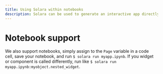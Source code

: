```yaml
---
title: Using Solara within notebooks
description: Solara can be used to generate an interactive app directly from your notebook file by running just one command
---
```

# Notebook support

We also support notebooks, simply assign to the `Page` variable in a code cell, save your notebook, and run `$ solara run myapp.ipynb`. If you widget or component is called differently, run like `$ solara run myapp.ipynb:myobject.nested_widget`.
